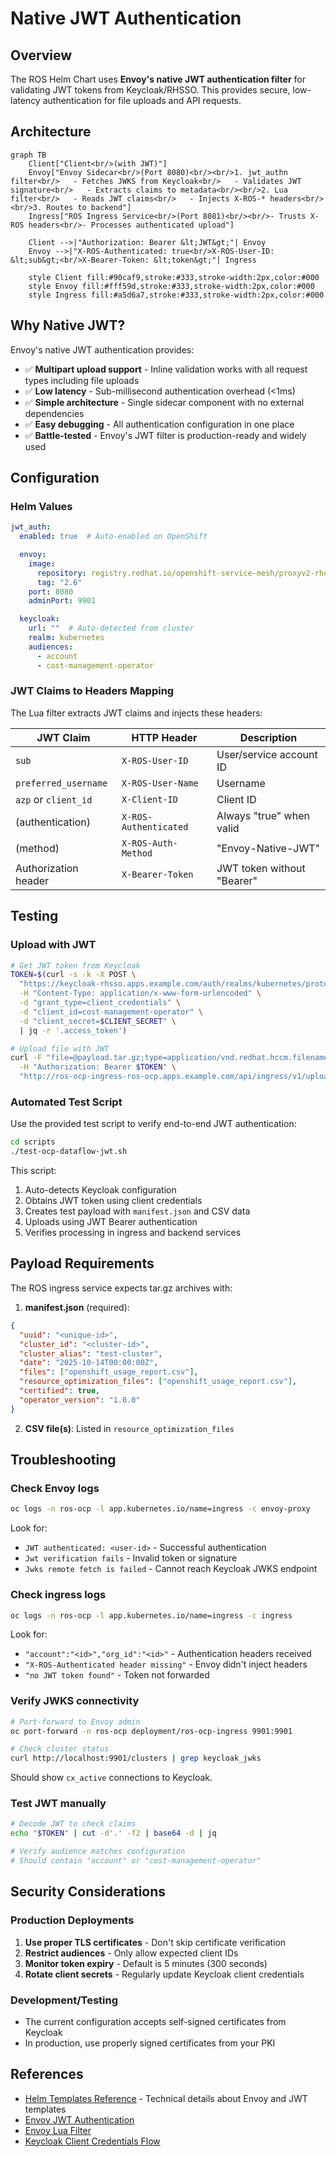 # Native JWT Authentication

## Overview

The ROS Helm Chart uses **Envoy's native JWT authentication filter** for validating JWT tokens from Keycloak/RHSSO. This provides secure, low-latency authentication for file uploads and API requests.

## Architecture

```mermaid
graph TB
    Client["Client<br/>(with JWT)"]
    Envoy["Envoy Sidecar<br/>(Port 8080)<br/><br/>1. jwt_authn filter<br/>   - Fetches JWKS from Keycloak<br/>   - Validates JWT signature<br/>   - Extracts claims to metadata<br/><br/>2. Lua filter<br/>   - Reads JWT claims<br/>   - Injects X-ROS-* headers<br/><br/>3. Routes to backend"]
    Ingress["ROS Ingress Service<br/>(Port 8081)<br/><br/>- Trusts X-ROS headers<br/>- Processes authenticated upload"]

    Client -->|"Authorization: Bearer &lt;JWT&gt;"| Envoy
    Envoy -->|"X-ROS-Authenticated: true<br/>X-ROS-User-ID: &lt;sub&gt;<br/>X-Bearer-Token: &lt;token&gt;"| Ingress

    style Client fill:#90caf9,stroke:#333,stroke-width:2px,color:#000
    style Envoy fill:#fff59d,stroke:#333,stroke-width:2px,color:#000
    style Ingress fill:#a5d6a7,stroke:#333,stroke-width:2px,color:#000
```

## Why Native JWT?

Envoy's native JWT authentication provides:

- ✅ **Multipart upload support** - Inline validation works with all request types including file uploads
- ✅ **Low latency** - Sub-millisecond authentication overhead (<1ms)
- ✅ **Simple architecture** - Single sidecar component with no external dependencies
- ✅ **Easy debugging** - All authentication configuration in one place
- ✅ **Battle-tested** - Envoy's JWT filter is production-ready and widely used

## Configuration

### Helm Values

```yaml
jwt_auth:
  enabled: true  # Auto-enabled on OpenShift

  envoy:
    image:
      repository: registry.redhat.io/openshift-service-mesh/proxyv2-rhel9
      tag: "2.6"
    port: 8080
    adminPort: 9901

  keycloak:
    url: ""  # Auto-detected from cluster
    realm: kubernetes
    audiences:
      - account
      - cost-management-operator
```

### JWT Claims to Headers Mapping

The Lua filter extracts JWT claims and injects these headers:

| JWT Claim            | HTTP Header         | Description                |
|----------------------|---------------------|----------------------------|
| `sub`                | `X-ROS-User-ID`     | User/service account ID    |
| `preferred_username` | `X-ROS-User-Name`   | Username                   |
| `azp` or `client_id` | `X-Client-ID`       | Client ID                  |
| (authentication)     | `X-ROS-Authenticated` | Always "true" when valid   |
| (method)             | `X-ROS-Auth-Method` | "Envoy-Native-JWT"         |
| Authorization header | `X-Bearer-Token`    | JWT token without "Bearer" |

## Testing

### Upload with JWT

```bash
# Get JWT token from Keycloak
TOKEN=$(curl -s -k -X POST \
  "https://keycloak-rhsso.apps.example.com/auth/realms/kubernetes/protocol/openid-connect/token" \
  -H "Content-Type: application/x-www-form-urlencoded" \
  -d "grant_type=client_credentials" \
  -d "client_id=cost-management-operator" \
  -d "client_secret=$CLIENT_SECRET" \
  | jq -r '.access_token')

# Upload file with JWT
curl -F "file=@payload.tar.gz;type=application/vnd.redhat.hccm.filename+tgz" \
  -H "Authorization: Bearer $TOKEN" \
  "http://ros-ocp-ingress-ros-ocp.apps.example.com/api/ingress/v1/upload"
```

### Automated Test Script

Use the provided test script to verify end-to-end JWT authentication:

```bash
cd scripts
./test-ocp-dataflow-jwt.sh
```

This script:
1. Auto-detects Keycloak configuration
2. Obtains JWT token using client credentials
3. Creates test payload with `manifest.json` and CSV data
4. Uploads using JWT Bearer authentication
5. Verifies processing in ingress and backend services

## Payload Requirements

The ROS ingress service expects tar.gz archives with:

1. **manifest.json** (required):
```json
{
  "uuid": "<unique-id>",
  "cluster_id": "<cluster-id>",
  "cluster_alias": "test-cluster",
  "date": "2025-10-14T00:00:00Z",
  "files": ["openshift_usage_report.csv"],
  "resource_optimization_files": ["openshift_usage_report.csv"],
  "certified": true,
  "operator_version": "1.0.0"
}
```

2. **CSV file(s)**: Listed in `resource_optimization_files`

## Troubleshooting

### Check Envoy logs

```bash
oc logs -n ros-ocp -l app.kubernetes.io/name=ingress -c envoy-proxy
```

Look for:
- `JWT authenticated: <user-id>` - Successful authentication
- `Jwt verification fails` - Invalid token or signature
- `Jwks remote fetch is failed` - Cannot reach Keycloak JWKS endpoint

### Check ingress logs

```bash
oc logs -n ros-ocp -l app.kubernetes.io/name=ingress -c ingress
```

Look for:
- `"account":"<id>","org_id":"<id>"` - Authentication headers received
- `"X-ROS-Authenticated header missing"` - Envoy didn't inject headers
- `"no JWT token found"` - Token not forwarded

### Verify JWKS connectivity

```bash
# Port-forward to Envoy admin
oc port-forward -n ros-ocp deployment/ros-ocp-ingress 9901:9901

# Check cluster status
curl http://localhost:9901/clusters | grep keycloak_jwks
```

Should show `cx_active` connections to Keycloak.

### Test JWT manually

```bash
# Decode JWT to check claims
echo "$TOKEN" | cut -d'.' -f2 | base64 -d | jq

# Verify audience matches configuration
# Should contain "account" or "cost-management-operator"
```

## Security Considerations

### Production Deployments

1. **Use proper TLS certificates** - Don't skip certificate verification
2. **Restrict audiences** - Only allow expected client IDs
3. **Monitor token expiry** - Default is 5 minutes (300 seconds)
4. **Rotate client secrets** - Regularly update Keycloak client credentials

### Development/Testing

- The current configuration accepts self-signed certificates from Keycloak
- In production, use properly signed certificates from your PKI

## References

- [Helm Templates Reference](./helm-templates-reference.md) - Technical details about Envoy and JWT templates
- [Envoy JWT Authentication](https://www.envoyproxy.io/docs/envoy/latest/api-v3/extensions/filters/http/jwt_authn/v3/config.proto)
- [Envoy Lua Filter](https://www.envoyproxy.io/docs/envoy/latest/configuration/http/http_filters/lua_filter)
- [Keycloak Client Credentials Flow](https://www.keycloak.org/docs/latest/securing_apps/index.html#_client_credentials_grant)

